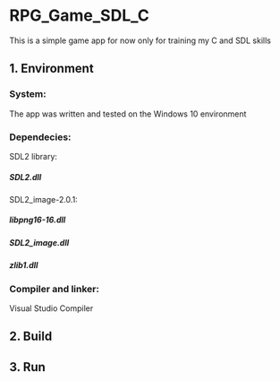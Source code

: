 # RPG_Game_SDL_C

This is a simple game app for now only for training my C and SDL skills

## 1. Environment

### System:
The app was written and tested on the Windows 10 environment

### Dependecies:
SDL2 library:
##### SDL2.dll
  
SDL2_image-2.0.1:
##### libpng16-16.dll
##### SDL2_image.dll
##### zlib1.dll

### Compiler and linker:
Visual Studio Compiler


## 2. Build

## 3. Run
